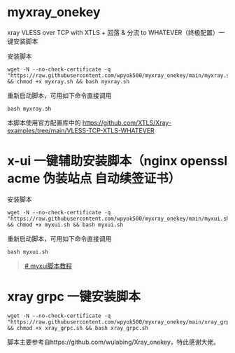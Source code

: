 # myxray_onekey
xray VLESS over TCP with XTLS + 回落 &amp; 分流 to WHATEVER（终极配置）一键安装脚本

安装脚本
```
wget -N --no-check-certificate -q "https://raw.githubusercontent.com/wpyok500/myxray_onekey/main/myxray.sh" && chmod +x myxray.sh && bash myxray.sh
```
重新启动脚本，可用如下命令直接调用
```
bash myxray.sh
```
本脚本使用官方配置库中的
https://github.com/XTLS/Xray-examples/tree/main/VLESS-TCP-XTLS-WHATEVER

# x-ui 一键辅助安装脚本（nginx openssl acme 伪装站点 自动续签证书）
安装脚本
```
wget -N --no-check-certificate -q "https://raw.githubusercontent.com/wpyok500/myxray_onekey/main/myxui.sh" && chmod +x myxui.sh && bash myxui.sh
```
重新启动脚本，可用如下命令直接调用
```
bash myxui.sh
```

> [# myxui脚本教程](https://github.com/wpyok500/myxray_onekey/blob/main/myxui.md)

# xray grpc 一键安装脚本
```
wget -N --no-check-certificate -q "https://raw.githubusercontent.com/wpyok500/myxray_onekey/main/xray_grpc.sh" && chmod +x xray_grpc.sh && bash xray_grpc.sh
```


脚本主要参考自https://github.com/wulabing/Xray_onekey，特此感谢大佬。
